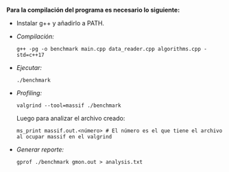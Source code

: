 **Para la compilación del programa es necesario lo siguiente:**

- Instalar g++ y añadirlo a PATH.


    
* _Compilación:_
    ```
    g++ -pg -o benchmark main.cpp data_reader.cpp algorithms.cpp -std=c++17 
    ```

* _Ejecutar:_
    ```
    ./benchmark
    ```

* _Profiling:_
    ```
    valgrind --tool=massif ./benchmark
    ```
    Luego para analizar el archivo creado: 
    ```
    ms_print massif.out.<número> # El número es el que tiene el archivo al ocupar massif en el valgrind 

* _Generar reporte:_
    ```
    gprof ./benchmark gmon.out > analysis.txt
    ```
